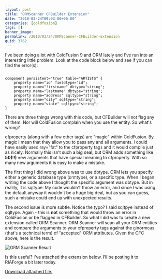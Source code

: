 ```yaml
---
layout: post
title: "ORMScanner CFBuilder Extension"
date: "2010-03-24T09:03:00+06:00"
categories: [coldfusion]
tags: []
banner_image: 
permalink: /2010/03/24/ORMScanner-CFBuilder-Extension
guid: 3762
---
```


I've been doing a lot with ColdFusion 9 and ORM lately and I've run into an interesting little problem. Look at the code block below and see if you can find the error(s):
<!--more-->
<p/>

<code>
component persistent="true" table="ARTISTS" {
    property name="id" fieldtype="id";
    property name="firstname" dbtype="string";
    property name="lastname" dbtype="string";
    property name="address" sqltype="string";
    property name="city" sqltype="string";
    property name="state" sqltpye="string";
}
</code>

<p/>

There are three things wrong with this code, but CFBuilder will not flag any of them. Nor will ColdFusion complain when you use the entity. So what's wrong? 

<p/>

cfproperty (along with a few other tags) are "magic" within ColdFusion. By magic I mean that they allow you to pass any and all arguments. I could have easily used ray="fat" to the cfproperty tags and it would compile just as nicely. Normally this isn't such a big deal, but ORM adds something like <b>50(!!)</b> new arguments that have special meaning to cfproperty. With so many new arguments it is easy to make a mistake. 

<p/>

The first thing I did wrong above was to use dbtype. ORM lets you specify either a generic database type (ormtype), or a specific type. When I began writing the code above I thought the specific argument was dbtype. But in reality, it is sqltype. My code wouldn't throw an error, and since I was using the default anyway it wouldn't be a huge big deal, but as you can guess, such a mistake could end up with unexpected results.

<p/>

The second issue is more subtle. Notice the typo? I said sqltpye instead of sqltype. Again - this is <b>not</b> something that would throw an error in ColdFusion or be flagged in CFBuilder. So what I did was to create a new extension called ORM Scanner. ORM Scanner will scan all your ORM entities and compare the arguments to your cfproperty tags against the ginormous (that's a technical term) of "accepted" ORM attributes. Given the CFC above, here is the result.

<p/>

<img src="https://static.raymondcamden.com/images/Screen shot 2010-03-24 at 7.54.32 AM.png" title="ORM Scanner Result" />

<p/>

Is this useful? I've attached the extension below. I'll be posting it to RIAForge a bit later today.<p><a href='enclosures/C{% raw %}%3A%{% endraw %}5Chosts{% raw %}%5C2009%{% endraw %}2Ecoldfusionjedi{% raw %}%2Ecom%{% endraw %}5Cenclosures{% raw %}%2FORM%{% endraw %}20Scanner%2Ezip'>Download attached file.</a></p>